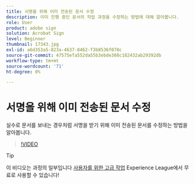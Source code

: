 ```yaml
---
title: 서명을 위해 이미 전송된 문서 수정
description: 이미 진행 중인 문서의 작업 과정을 수정하는 방법에 대해 알아봅니다.
role: User
product: adobe sign
solution: Acrobat Sign
level: Beginner
thumbnail: 17343.jpg
exl-id: a6d353a5-823a-4637-8462-f3b8536f078c
source-git-commit: 47575efa552da55b3ebde308c182432ab29392db
workflow-type: tm+mt
source-wordcount: '71'
ht-degree: 0%

---
```


# 서명을 위해 이미 전송된 문서 수정

실수로 문서를 보내는 경우처럼 서명을 받기 위해 이미 전송된 문서를 수정하는 방법을 알아봅니다.

>[!VIDEO](https://video.tv.adobe.com/v/17343?hidetitle=true)

>[!TIP]
>
>이 비디오는 과정의 일부입니다 [사용자를 위한 고급 작업](https://experienceleague.adobe.com/?recommended=Sign-U-1-2020.3) Experience League에서 무료로 사용할 수 있습니다!
